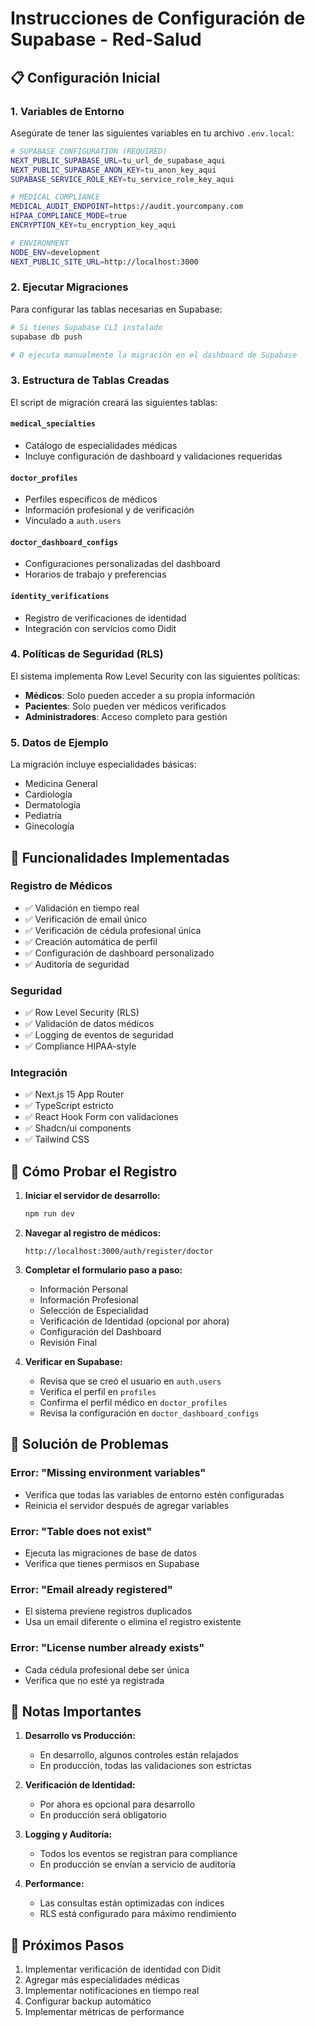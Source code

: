 # Instrucciones de Configuración de Supabase - Red-Salud

## 📋 Configuración Inicial

### 1. Variables de Entorno

Asegúrate de tener las siguientes variables en tu archivo `.env.local`:

```bash
# SUPABASE CONFIGURATION (REQUIRED)
NEXT_PUBLIC_SUPABASE_URL=tu_url_de_supabase_aqui
NEXT_PUBLIC_SUPABASE_ANON_KEY=tu_anon_key_aqui
SUPABASE_SERVICE_ROLE_KEY=tu_service_role_key_aqui

# MEDICAL COMPLIANCE
MEDICAL_AUDIT_ENDPOINT=https://audit.yourcompany.com
HIPAA_COMPLIANCE_MODE=true
ENCRYPTION_KEY=tu_encryption_key_aqui

# ENVIRONMENT
NODE_ENV=development
NEXT_PUBLIC_SITE_URL=http://localhost:3000
```

### 2. Ejecutar Migraciones

Para configurar las tablas necesarias en Supabase:

```bash
# Si tienes Supabase CLI instalado
supabase db push

# O ejecuta manualmente la migración en el dashboard de Supabase
```

### 3. Estructura de Tablas Creadas

El script de migración creará las siguientes tablas:

#### `medical_specialties`
- Catálogo de especialidades médicas
- Incluye configuración de dashboard y validaciones requeridas

#### `doctor_profiles`
- Perfiles específicos de médicos
- Información profesional y de verificación
- Vinculado a `auth.users`

#### `doctor_dashboard_configs`
- Configuraciones personalizadas del dashboard
- Horarios de trabajo y preferencias

#### `identity_verifications`
- Registro de verificaciones de identidad
- Integración con servicios como Didit

### 4. Políticas de Seguridad (RLS)

El sistema implementa Row Level Security con las siguientes políticas:

- **Médicos**: Solo pueden acceder a su propia información
- **Pacientes**: Solo pueden ver médicos verificados
- **Administradores**: Acceso completo para gestión

### 5. Datos de Ejemplo

La migración incluye especialidades básicas:
- Medicina General
- Cardiología
- Dermatología
- Pediatría
- Ginecología

## 🔧 Funcionalidades Implementadas

### Registro de Médicos
- ✅ Validación en tiempo real
- ✅ Verificación de email único
- ✅ Verificación de cédula profesional única
- ✅ Creación automática de perfil
- ✅ Configuración de dashboard personalizado
- ✅ Auditoría de seguridad

### Seguridad
- ✅ Row Level Security (RLS)
- ✅ Validación de datos médicos
- ✅ Logging de eventos de seguridad
- ✅ Compliance HIPAA-style

### Integración
- ✅ Next.js 15 App Router
- ✅ TypeScript estricto
- ✅ React Hook Form con validaciones
- ✅ Shadcn/ui components
- ✅ Tailwind CSS

## 🚀 Cómo Probar el Registro

1. **Iniciar el servidor de desarrollo:**
   ```bash
   npm run dev
   ```

2. **Navegar al registro de médicos:**
   ```
   http://localhost:3000/auth/register/doctor
   ```

3. **Completar el formulario paso a paso:**
   - Información Personal
   - Información Profesional  
   - Selección de Especialidad
   - Verificación de Identidad (opcional por ahora)
   - Configuración del Dashboard
   - Revisión Final

4. **Verificar en Supabase:**
   - Revisa que se creó el usuario en `auth.users`
   - Verifica el perfil en `profiles`
   - Confirma el perfil médico en `doctor_profiles`
   - Revisa la configuración en `doctor_dashboard_configs`

## 🐛 Solución de Problemas

### Error: "Missing environment variables"
- Verifica que todas las variables de entorno estén configuradas
- Reinicia el servidor después de agregar variables

### Error: "Table does not exist"
- Ejecuta las migraciones de base de datos
- Verifica que tienes permisos en Supabase

### Error: "Email already registered"
- El sistema previene registros duplicados
- Usa un email diferente o elimina el registro existente

### Error: "License number already exists"
- Cada cédula profesional debe ser única
- Verifica que no esté ya registrada

## 📝 Notas Importantes

1. **Desarrollo vs Producción:**
   - En desarrollo, algunos controles están relajados
   - En producción, todas las validaciones son estrictas

2. **Verificación de Identidad:**
   - Por ahora es opcional para desarrollo
   - En producción será obligatorio

3. **Logging y Auditoría:**
   - Todos los eventos se registran para compliance
   - En producción se envían a servicio de auditoría

4. **Performance:**
   - Las consultas están optimizadas con índices
   - RLS está configurado para máximo rendimiento

## 🔄 Próximos Pasos

1. Implementar verificación de identidad con Didit
2. Agregar más especialidades médicas
3. Implementar notificaciones en tiempo real
4. Configurar backup automático
5. Implementar métricas de performance
